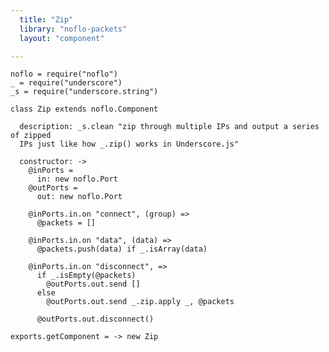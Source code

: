 ```yaml
---
  title: "Zip"
  library: "noflo-packets"
  layout: "component"

---
```


    noflo = require("noflo")
    _ = require("underscore")
    _s = require("underscore.string")
    
    class Zip extends noflo.Component
    
      description: _s.clean "zip through multiple IPs and output a series of zipped
      IPs just like how _.zip() works in Underscore.js"
    
      constructor: ->
        @inPorts =
          in: new noflo.Port
        @outPorts =
          out: new noflo.Port
    
        @inPorts.in.on "connect", (group) =>
          @packets = []
    
        @inPorts.in.on "data", (data) =>
          @packets.push(data) if _.isArray(data)
    
        @inPorts.in.on "disconnect", =>
          if _.isEmpty(@packets)
            @outPorts.out.send []
          else
            @outPorts.out.send _.zip.apply _, @packets
    
          @outPorts.out.disconnect()
    
    exports.getComponent = -> new Zip
    
